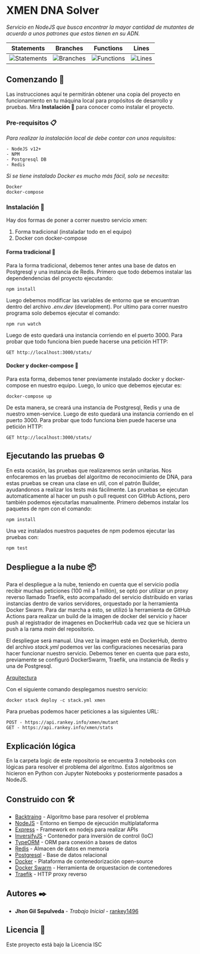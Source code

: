 # XMEN DNA Solver
_Servicio en NodeJS que busca encontrar la mayor cantidad de mutantes de acuerdo a unos patrones que estos tienen en su ADN._

| Statements                  | Branches                | Functions                 | Lines                |
| --------------------------- | ----------------------- | ------------------------- | -------------------- |
| ![Statements](https://img.shields.io/badge/Coverage-96.75%25-brightgreen.svg) | ![Branches](https://img.shields.io/badge/Coverage-96.43%25-brightgreen.svg) | ![Functions](https://img.shields.io/badge/Coverage-85.29%25-yellow.svg) | ![Lines](https://img.shields.io/badge/Coverage-95.54%25-brightgreen.svg)    |

## Comenzando 🚀
Las instrucciones aquí te permitirán obtener una copia del proyecto en funcionamiento en tu máquina local para propósitos de desarrollo y pruebas.
Mira **Instalación 🔧** para conocer como instalar el proyecto.

### Pre-requisitos 📋
_Para realizar la instalación local de debe contar con unos requisitos:_
```
- NodeJS v12+
- NPM
- Postgresql DB
- Redis
```
_Si se tiene instalado Docker es mucho más fácil, solo se necesita:_
```
Docker
docker-compose
```

### Instalación 🔧
Hay dos formas de poner a correr nuestro servicio xmen:
1. Forma tradicional (instaladar todo en el equipo)
2. Docker con docker-compose

#### Forma tradicional 🔧
Para la forma tradicional, debemos tener antes una base de datos en Postgresql y una instancia de Redis.
Primero que todo debemos instalar las dependendencias del proyecto ejecutando:
```
npm install
```
Luego debemos modificar las variables de entorno que se encuentran dentro del archivo _.env.dev_ (development).
Por ultimo para correr nuestro programa solo debemos ejecutar el comando:
```
npm run watch
```
Luego de esto quedará una instancia corriendo en el puerto 3000.
Para probar que todo funciona bien puede hacerse una petición HTTP:
```
GET http://localhost:3000/stats/
```

#### Docker y docker-compose 🔧
Para esta forma, debemos tener previamente instalado docker y docker-compose en nuestro equipo.
Luego, lo unico que debemos ejecutar es:
```
docker-compose up
```
De esta manera, se creará una instancia de Postgresql, Redis y una de nuestro xmen-service.
Luego de esto quedará una instancia corriendo en el puerto 3000.
Para probar que todo funciona bien puede hacerse una petición HTTP:
```
GET http://localhost:3000/stats/
```

## Ejecutando las pruebas ⚙️
En esta ocasión, las pruebas que realizaremos serán unitarias.
Nos enfocaremos en las pruebas del algoritmo de reconocimiento de DNA, para estas pruebas se crean una clase en util, con el patrón Builder, ayudandonos a realizar los tests más fácilmente.
Las pruebas se ejecutan automaticamente al hacer un push o pull request con GitHub Actions, pero también podemos ejecutarlas manualmente.
Primero debemos instalar los paquetes de npm con el comando:
```
npm install
```
Una vez instalados nuestros paquetes de npm podemos ejecutar las pruebas con:
```
npm test
```

## Despliegue a la nube 📦
Para el despliegue a la nube, teniendo en cuenta que el servicio podía recibir muchas peticiones (100 mil a 1 millón), se optó por utilizar un proxy reverso llamado Traefik, esto acompañado del servicio distribuido en varias instancias dentro de varios servidores, orquestado por la herramienta Docker Swarm.
Para dar marcha a esto, se utilizó la herramienta de GitHub Actions para realizar un build de la imagen de docker del servicio y hacer push al registrador de imagenes en DockerHub cada vez que se hiciera un push a la rama _main_ del repositorio.

El despliegue será manual.
Una vez la imagen esté en DockerHub, dentro del archivo _stack.yml_ podemos ver las configuraciones necesarias para hacer funcionar nuestro servicio.
Debemos tener en cuenta que para esto, previamente se configuró DockerSwarm, Traefik, una instancia de Redis y una de Postgresql.

[Arquitectura](docs/arquitectura.png)

Con el siguiente comando desplegamos nuestro servicio:
```
docker stack deploy -c stack.yml xmen
```
Para pruebas podemos hacer peticiones a las siguientes URL:
```
POST - https://api.rankey.info/xmen/mutant
GET - https://api.rankey.info/xmen/stats
```

## Explicación lógica
En la carpeta logic de este repositorio se encuentra 3 notebooks con lógicas para resolver el problema del algoritmo.
Estos algoritmos se hicieron en Python con Jupyter Notebooks y posteriormente pasados a NodeJS.

## Construido con 🛠️
* [Backtraing](https://en.wikipedia.org/wiki/Backtracking) - Algoritmo base para resolver el problema
* [NodeJS](https://nodejs.org/) - Entorno en tiempo de ejecución multiplataforma
* [Express](https://expressjs.com/) - Framework en nodejs para realizar APIs
* [InversifyJS](https://github.com/inversify/InversifyJS) - Contenedor para inversión de control (IoC)
* [TypeORM](https://typeorm.io/#/) - ORM para conexión a bases de datos
* [Redis](https://redis.io/) - Almacen de datos en memoria
* [Postgresql](https://www.postgresql.org/) - Base de datos relacional
* [Docker](https://www.docker.com/) - Plataforma de contenedorización open-source
* [Docker Swarm](https://docs.docker.com/engine/swarm/) - Herramienta de orquestacion de contenedores
* [Traefik](https://traefik.io/) - HTTP proxy reverso

## Autores ✒️

* **Jhon Gil Sepulveda** - *Trabajo Inicial* - [rankey1496](https://github.com/rankey1496)

## Licencia 📄

Este proyecto está bajo la Licencia ISC